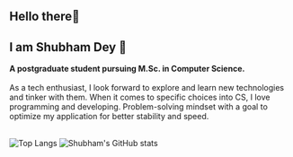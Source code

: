 ## Hello there👋

<h2>I am Shubham Dey 🤝</h2>
<b>A postgraduate student pursuing M.Sc. in Computer Science.</b></br>
</div></br>
<section>As a tech enthusiast, I look forward to explore and learn new technologies and tinker with them.
When it comes to specific choices into CS, I love programming and developing. Problem-solving mindset with a goal to optimize my application for better stability and speed.</section></br>

![Top Langs](https://github-readme-stats.vercel.app/api/top-langs/?username=shubhamdey01&theme=tokyonight)
![Shubham's GitHub stats](https://github-readme-stats.vercel.app/api?username=shubhamdey01&count_private=true&show_icons=true&theme=radical)
